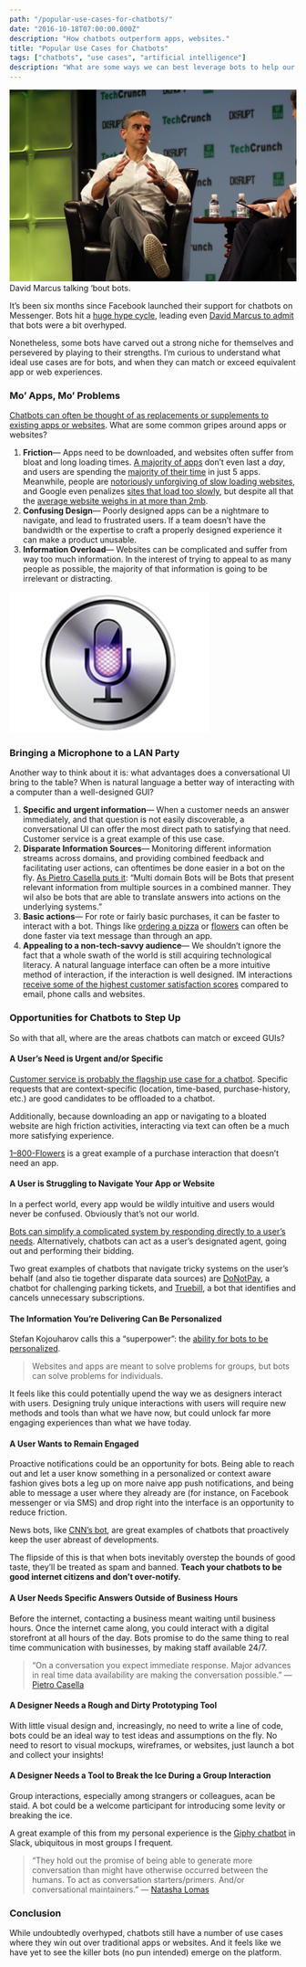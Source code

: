 ```yaml
---
path: "/popular-use-cases-for-chatbots/"
date: "2016-10-18T07:00:00.000Z"
description: "How chatbots outperform apps, websites."
title: "Popular Use Cases for Chatbots"
tags: ["chatbots", "use cases", "artificial intelligence"]
description: "What are some ways we can best leverage bots to help our customers?"
---
```


![David Marcus talking about bots](marcus.jpeg)
<capt>David Marcus talking ‘bout bots.</capt>

It’s been six months since Facebook launched their support for chatbots on
Messenger. Bots hit a [huge hype
cycle](https://news.ycombinator.com/item?id=11914812), leading even [David
Marcus to
admit](https://www.engadget.com/2016/09/13/facebook-messenger-chief-admits-bot-launch-was-overhyped/)
that bots were a bit overhyped.

Nonetheless, some bots have carved out a strong niche for themselves and
persevered by playing to their strengths. I’m curious to understand what ideal
use cases are for bots, and when they can match or exceed equivalent app or web
experiences.

### Mo’ Apps, Mo’ Problems

[Chatbots can often be thought of as replacements or supplements to existing
apps or
websites](https://chatbotsmagazine.com/how-bots-will-completely-kill-websites-and-mobile-apps-656db8e6fc03).
What are some common gripes around apps or websites?

1.  **Friction**&mdash; Apps need to be downloaded, and websites often suffer from bloat
and long loading times. [A majority of
apps](http://www.emarketer.com/Article/How-Many-Apps-Do-Smartphone-Owners-Use/1013309)
don’t even last a *day*, and users are spending the [majority of their
time](https://techcrunch.com/2015/06/22/consumers-spend-85-of-time-on-smartphones-in-apps-but-only-5-apps-see-heavy-use/)
in just 5 apps. Meanwhile, people are [notoriously unforgiving of slow loading
websites](https://blog.kissmetrics.com/loading-time/), and Google even penalizes
[sites that load too
slowly](https://webmasters.googleblog.com/2010/04/using-site-speed-in-web-search-ranking.html),
but despite all that the [average website weighs in at more than
2mb](https://www.soasta.com/blog/page-bloat-average-web-page-2-mb/).
1.  **Confusing Design**&mdash; Poorly designed apps can be a nightmare to navigate, and
lead to frustrated users. If a team doesn’t have the bandwidth or the expertise
to craft a properly designed experience it can make a product unusable.
1.  **Information Overload**&mdash; Websites can be complicated and suffer from way too
much information. In the interest of trying to appeal to as many people as
possible, the majority of that information is going to be irrelevant or
distracting.


![An image of a microphone icon](microphone.png)

### Bringing a Microphone to a LAN Party

Another way to think about it is: what advantages does a conversational UI bring
to the table? When is natural language a better way of interacting with a
computer than a well-designed GUI?

1.  **Specific and urgent information**&mdash; When a customer needs an answer
immediately, and that question is not easily discoverable, a conversational UI
can offer the most direct path to satisfying that need. Customer service is a
great example of this use case.
1.  **Disparate Information Sources**&mdash; Monitoring different information streams
across domains, and providing combined feedback and facilitating user actions,
can oftentimes be done easier in a bot on the fly. [As Pietro Casella puts
it](https://www.linkedin.com/pulse/5-futuristic-use-cases-bots-business-tech-pietro-casella):
“Multi domain Bots will be Bots that present relevant information from multiple
sources in a combined manner. They wil also be bots that are able to translate
answers into actions on the underlying systems.”
1.  **Basic actions**&mdash; For rote or fairly basic purchases, it can be faster to
interact with a bot. Things like [ordering a
pizza](https://www.messenger.com/t/dominos/) or
[flowers](https://www.messenger.com/t/1800flowers) can often be done faster via
text message than through an app.
1.  **Appealing to a non-tech-savvy audience**&mdash; We shouldn’t ignore the fact that a
whole swath of the world is still acquiring technological literacy. A natural
language interface can often be a more intuitive method of interaction, if the
interaction is well designed. IM interactions [receive some of the highest
customer satisfaction
scores](https://chatbotslife.com/the-half-life-of-knowledge-5f13b3ae3a07#.tavlqrhfs)
compared to email, phone calls and websites.

### Opportunities for Chatbots to Step Up

So with that all, where are the areas chatbots can match or exceed GUIs?

#### A User’s Need is Urgent and/or Specific

[Customer service is probably the flagship use case for a
chatbot](https://chatbotsmagazine.com/how-with-the-help-of-chatbots-customer-service-costs-could-be-reduced-up-to-30-b9266a369945).
Specific requests that are context-specific (location, time-based,
purchase-history, etc.) are good candidates to be offloaded to a chatbot.

Additionally, because downloading an app or navigating to a bloated website are
high friction activities, interacting via text can often be a much more
satisfying experience.

[1–800-Flowers](https://www.messenger.com/t/1800flowers) is a great example of a
purchase interaction that doesn’t need an app.

#### A User is Struggling to Navigate Your App or Website

In a perfect world, every app would be wildly intuitive and users would never be
confused. Obviously that’s not our world.

[Bots can simplify a complicated system by responding directly to a user’s
needs](https://chatbotsmagazine.com/when-do-bots-beat-apps-when-context-and-convenience-matter-most-443c9191bb2b).
Alternatively, chatbots can act as a user’s designated agent, going out and
performing their bidding.

Two great examples of chatbots that navigate tricky systems on the user’s behalf
(and also tie together disparate data sources) are
[DoNotPay](http://www.donotpay.co.uk/signup.php), a chatbot for challenging
parking tickets, and [Truebill](http://m.me/mytruebill), a bot that identifies
and cancels unnecessary subscriptions.

#### The Information You’re Delivering Can Be Personalized

Stefan Kojouharov calls this a “superpower”: the [ability for bots to be
personalized](http://venturebeat.com/2016/10/16/chatbots-have-a-superpower-over-apps/).

> Websites and apps are meant to solve problems for groups, but bots can solve
> problems for individuals.

It feels like this could potentially upend the way we as designers interact with
users. Designing truly unique interactions with users will require new methods
and tools than what we have now, but could unlock far more engaging experiences
than what we have today.

#### A User Wants to Remain Engaged

Proactive notifications could be an opportunity for bots. Being able to reach
out and let a user know something in a personalized or context aware fashion
gives bots a leg up on more naive app push notifications, and being able to
message a user where they already are (for instance, on Facebook messenger or
via SMS) and drop right into the interface is an opportunity to reduce friction.

News bots, like [CNN’s bot](https://www.messenger.com/t/cnn), are great examples
of chatbots that proactively keep the user abreast of developments.

The flipside of this is that when bots inevitably overstep the bounds of good
taste, they’ll be treated as spam and banned. **Teach your chatbots to be good
internet citizens and don’t over-notify.**

#### A User Needs Specific Answers Outside of Business Hours

Before the internet, contacting a business meant waiting until business hours.
Once the internet came along, you could interact with a digital storefront at
all hours of the day. Bots promise to do the same thing to real time
communication with businesses, by making staff available 24/7.

> “On a conversation you expect immediate response. Major advances in real time
> data availability are making the conversation possible.” — [Pietro
Casella](http://[https://www.linkedin.com/pulse/5-futuristic-use-cases-bots-business-tech-pietro-casella])

#### A Designer Needs a Rough and Dirty Prototyping Tool

With little visual design and, increasingly, no need to write a line of code,
bots could be an ideal way to test ideas and assumptions on the fly. No need to
resort to visual mockups, wireframes, or websites, just launch a bot and collect
your insights!

#### A Designer Needs a Tool to Break the Ice During a Group Interaction

Group interactions, especially among strangers or colleagues, acan be staid. A
bot could be a welcome participant for introducing some levity or breaking the
ice.

A great example of this from my personal experience is the [Giphy
chatbot](http://giphy.com/posts/slack-adds-giphy-to-every-chatroom-wut) in
Slack, ubiquitous in most groups I frequent.

> “They hold out the promise of being able to generate more conversation than
> might have otherwise occurred between the humans. To act as conversation
starters/primers. And/or conversational maintainers.” — [Natasha
Lomas](https://techcrunch.com/2016/05/05/a-few-words-on-chatbots/)

### Conclusion

While undoubtedly overhyped, chatbots still have a number of use cases where
they win out over traditional apps or websites. And it feels like we have yet to
see the killer bots (no pun intended) emerge on the platform.
